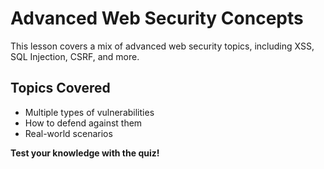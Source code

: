 # Advanced Web Security Concepts

This lesson covers a mix of advanced web security topics, including XSS, SQL Injection, CSRF, and more.

## Topics Covered
- Multiple types of vulnerabilities
- How to defend against them
- Real-world scenarios

**Test your knowledge with the quiz!**
